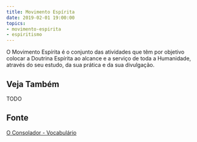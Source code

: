 ```yaml
---
title: Movimento Espírita
date: 2019-02-01 19:00:00
topics:
- movimento-espirita
- espiritismo
---
```


O Movimento Espírita é o conjunto das atividades que têm por objetivo colocar a
Doutrina Espírita ao alcance e a serviço de toda a Humanidade, através do seu
estudo, da sua prática e da sua divulgação.

## Veja Também
TODO

## Fonte
[O Consolador - Vocabulário](http://www.oconsolador.com.br/linkfixo/vocabulario/principal.html)
